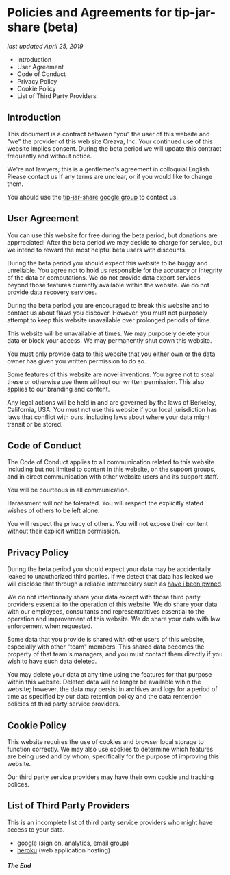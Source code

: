 # Policies and Agreements for tip-jar-share (beta)
*last updated April 25, 2019*

- Introduction
- User Agreement
- Code of Conduct
- Privacy Policy
- Cookie Policy
- List of Third Party Providers

## Introduction

This document is a contract between "you" the user of this website and "we" the provider of this web site Creava, Inc.  Your continued use of this website implies consent. During the beta period we will update this contract frequently and without notice.

We're not lawyers; this is a gentlemen's agreement in colloquial English.  Please contact us If any terms are unclear, or if you would like to change them.

You ahould use the [tip-jar-share google group](https://groups.google.com/forum/#!forum/tip-jar-share) to contact us.

## User Agreement

You can use this website for free during the beta period, but donations are apprreciated!  After the beta period we may decide to charge for service, but we intend to reward the most helpful beta users with discounts.

During the beta period you should expect this website to be buggy and unreliable.  You agree not to hold us responsible for the accuracy or integrity of the data or computations. We do not provide data export services beyond those features currently available within the website. We do not provide data recovery services.

During the beta period you are encouraged to break this website and to contact us about flaws you discover. However, you must not purposely attempt to keep this website unavailable over prolonged periods of time.

This website will be unavailable at times. We may purposely delete your data or block your access. We may permanently shut down this website.

You must only provide data to this website that you either own or the data owner has given you written permission to do so.

Some features of this website are novel inventions. You agree not to steal these or otherwise use them without our written permission.  This also applies to our branding and content.

Any legal actions will be held in and are governed by the laws of Berkeley, California, USA. You must not use this website if your local jurisdiction has laws that conflict with ours, including laws about where your data might transit or be stored.

## Code of Conduct

The Code of Conduct applies to all communication related to this website including but not limited to content in this website, on the support groups, and in direct communication with other website users and its support staff.

You will be courteous in all communication.

Harassment will not be tolerated. You will respect the explicitly stated wishes of others to be left alone.

You will respect the privacy of others. You will not expose their content without their explicit written permission.

## Privacy Policy

During the beta period you should expect your data may be accidentally leaked to unauthorized third parties.  If we detect that data has leaked we will disclose that through a reliable intermediary such as [have i been pwned](https://haveibeenpwned.com/).

We do not intentionally share your data except with those third party providers essential to the operation of this website. We do share your data with our employees, consultants and representatitives essential to the operation and improvement of this website. We do share your data with law enforcement when requested.

Some data that you provide is shared with other users of this website, especially with other "team" members.  This shared data becomes the property of that team's managers, and you must contact them directly if you wish to have such data deleted.

You may delete your data at any time using the features for that purpose within this website.  Deleted data will no longer be available wihin the website; however, the data may persist in archives and logs for a period of time as specified by our data retention policy and the data rentention policies of third party service providers.

## Cookie Policy

This website requires the use of cookies and browser local storage to function correctly.  We may also use cookies to determine which features are being used and by whom, specifically for the purpose of improving this website.

Our third party service providers may have their own cookie and tracking polices.

## List of Third Party Providers

This is an incomplete list of third party service providers who might have access to your data.

- [google](www.google.com) (sign on, analytics, email group)
- [heroku](www.heroku.com) (web application hosting)

##### The End
